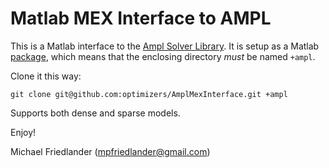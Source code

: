 Matlab MEX Interface to AMPL
============================

This is a Matlab interface to the [Ampl Solver Library](http://www.netlib.org/ampl/solvers/). It is setup as a Matlab [package](http://www.mathworks.com/help/matlab/matlab_oop/scoping-classes-with-packages.html), which means that the enclosing directory *must* be named `+ampl`.

Clone it this way:

    git clone git@github.com:optimizers/AmplMexInterface.git +ampl

Supports both dense and sparse models.
    
Enjoy!

Michael Friedlander
(<mpfriedlander@gmail.com>)
